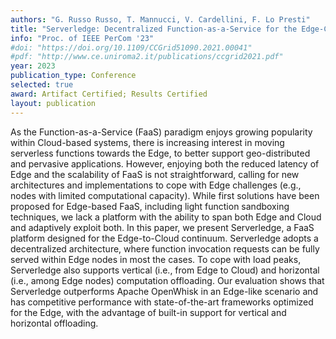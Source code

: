 ```yaml
---
authors: "G. Russo Russo, T. Mannucci, V. Cardellini, F. Lo Presti"
title: "Serverledge: Decentralized Function-as-a-Service for the Edge-Cloud Continuum"
info: "Proc. of IEEE PerCom '23"
#doi: "https://doi.org/10.1109/CCGrid51090.2021.00041"
#pdf: "http://www.ce.uniroma2.it/publications/ccgrid2021.pdf"
year: 2023
publication_type: Conference
selected: true
award: Artifact Certified; Results Certified
layout: publication
---
```


As the Function-as-a-Service (FaaS) paradigm enjoys growing popularity within Cloud-based systems, there is increasing interest in moving serverless functions towards the Edge, to better support geo-distributed and pervasive applications. However, enjoying both the reduced latency of Edge and the scalability of FaaS is not straightforward, calling for new architectures and implementations to cope with Edge challenges (e.g., nodes with limited computational capacity). While first solutions have been proposed for Edge-based FaaS, including light function sandboxing techniques, we lack a platform with the ability to span both Edge and Cloud and adaptively exploit both. In this paper, we present Serverledge, a FaaS platform designed for the Edge-to-Cloud continuum. Serverledge adopts a decentralized architecture, where function invocation requests can be fully served within Edge nodes in most the cases. To cope with load peaks, Serverledge also supports vertical (i.e., from Edge to Cloud) and horizontal (i.e., among Edge nodes) computation offloading. Our evaluation shows that Serverledge outperforms Apache OpenWhisk in an Edge-like scenario and has competitive performance with state-of-the-art frameworks optimized for the Edge, with the advantage of built-in support for vertical and horizontal offloading.
